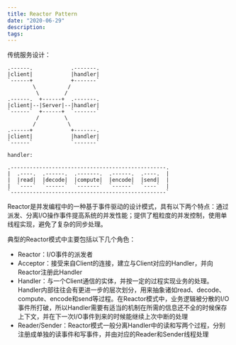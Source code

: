 ```yaml
---
title: Reactor Pattern
date: "2020-06-29"
description: 
tags: 
---
```


传统服务设计：

```bob-svg
.------.            .-------.
|client|            |handler|
`------+            +-------`
        \          /
         \        /
.------.  +------+  .-------.
|client|--|Server|--|handler|
`------`  +------+  `-------`
         /        \
        /          \
.------+            +-------.
|client|            |handler|
`------`            `-------`

handler:

.-------------------------------------------------.
|  .----.  .------.  .-------.  .------.  .----.  |
|  |read|  |decode|  |compute|  |encode|  |send|  |
|  `----`  `------`  `-------`  `------`  `----`  |
`-------------------------------------------------`
```

Reactor是并发编程中的一种基于事件驱动的设计模式，具有以下两个特点：通过派发、分离I/O操作事件提高系统的并发性能；提供了粗粒度的并发控制，使用单线程实现，避免了复杂的同步处理。

典型的Reactor模式中主要包括以下几个角色：
+ Reactor：I/O事件的派发者
+ Acceptor：接受来自Client的连接，建立与Client对应的Handler，并向Reactor注册此Handler
+ Handler：与一个Client通信的实体，并按一定的过程实现业务的处理。Handler内部往往会有更进一步的层次划分，用来抽象诸如read、decode、compute、encode和send等过程。在Reactor模式中，业务逻辑被分散的I/O事件所打破，所以Handler需要有适当的机制在所需的信息还不全的时候保存上下文，并在下一次I/O事件到来的时候能继续上次中断的处理
+ Reader/Sender：Reactor模式一般分离Handler中的读和写两个过程，分别注册成单独的读事件和写事件，并由对应的Reader和Sender线程处理